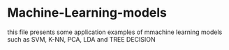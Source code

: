 # Machine-Learning-models
this file presents some application examples of mmachine learning models such as SVM, K-NN, PCA, LDA and TREE DECISION
